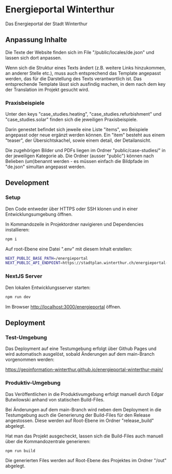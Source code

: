 # Energieportal Winterthur

Das Energieportal der Stadt Winterthur

## Anpassung Inhalte

Die Texte der Website finden sich im File "/public/locales/de.json" und lassen sich dort anpassen.

Wenn sich die Struktur eines Texts ändert (z.B. weitere Links hinzukommen, an anderer Stelle etc.), muss auch entsprechend das Template angepasst werden, das für die Darstellung des Texts verantwortlich ist. Das entsprechende Template lässt sich ausfindig machen, in dem nach dem key der Translation im Projekt gesucht wird.

### Praxisbeispiele

Unter den keys "case_studies.heating", "case_studies.refurbishment" und "case_studies.solar" finden sich die jeweiligen Praxisbeispiele.

Darin genestet befindet sich jeweile eine Liste "items", wo Beispiele angepasst oder neue ergänzt werden können.
Ein "item" besteht aus einem "teaser", der Übersichtskachel, sowie einem detail, der Detailansicht.

Die zugehörigen Bilder und PDFs liegen im Ordner "public/case-studies/" in der jeweiligen Kategorie ab. Die Ordner (ausser "public") können nach Belieben (um)benannt werden - es müssen einfach die Bildpfade im "de.json" simultan angepasst werden.

## Development

### Setup

Den Code entweder über HTTPS oder SSH klonen und in einer Entwicklungsumgebung öffnen.

In Kommandozeile in Projektordner navigieren und Dependencies installieren:

```bash
npm i
```

Auf root-Ebene eine Datei ".env" mit diesem Inhalt erstellen:

```bash
NEXT_PUBLIC_BASE_PATH=/energieportal
NEXT_PUBLIC_API_ENDPOINT=https://stadtplan.winterthur.ch/energieportal-service
```

### NextJS Server

Den lokalen Entwicklungsserver starten:

```bash
npm run dev
```

Im Browser [http://localhost:3000/energieportal](http://localhost:3000/energieportal) öffnen.

## Deployment

### Test-Umgebung

Das Deployment auf eine Testumgebung erfolgt über Github Pages und wird automatisch ausgelöst, sobald Änderungen auf dem main-Branch vorgenommen werden:

https://geoinformation-winterthur.github.io/energieportal-winterthur-main/

### Produktiv-Umgebung

Das Veröffentlichen in die Produktivumgebung erfolgt manuell durch Edgar Butwilowski anhand von statischen Build-Files.

Bei Änderungen auf dem main-Branch wird neben dem Deployment in die Testumgebung auch die Generierung der Build-Files für den Release angestossen.
Diese werden auf Root-Ebene im Ordner "release_build" abgelegt.

Hat man das Projekt ausgecheckt, lassen sich die Build-Files auch manuell über die Kommandozentrale generieren:

```bash
npm run build
```

Die generierten Files werden auf Root-Ebene des Projektes im Ordner "/out" abgelegt.
